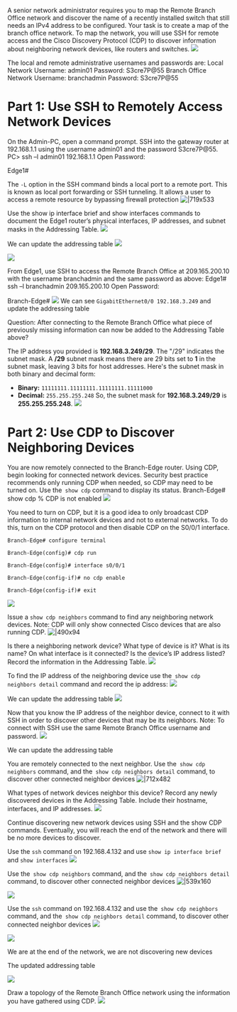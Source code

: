 A senior network administrator requires you to map the Remote Branch Office network and discover the name of a recently installed switch that still needs an IPv4 address to be configured. Your task is to create a map of the branch office network. To map the network, you will use SSH for remote access and the Cisco Discovery Protocol (CDP) to discover information about neighboring network devices, like routers and switches.
![](https://i.imgur.com/KUa2VuO.png)

The local and remote administrative usernames and passwords are:
Local Network
Username: admin01
Password: S3cre7P@55
Branch Office Network
Username: branchadmin
Password: S3cre7P@55

# Part 1: Use SSH to Remotely Access Network Devices

On the Admin-PC, open a command prompt.
SSH into the gateway router at 192.168.1.1 using the username admin01 and the password S3cre7P@55.
PC> ssh –l admin01 192.168.1.1
Open
Password:
 
Edge1#

The `-L` option in the SSH command binds a local port to a remote port. This is known as local port forwarding or SSH tunneling. It allows a user to access a remote resource by bypassing firewall protection
![|719x533](https://i.imgur.com/CZ7bjMY.png)

Use the show ip interface brief and show interfaces commands to document the Edge1 router’s physical interfaces, IP addresses, and subnet masks in the Addressing Table.
![](https://i.imgur.com/1rV3DGM.png)

We can update the addressing table
![](https://i.imgur.com/nw3mmpe.png)

![](https://i.imgur.com/CMjgEyh.png)


From Edge1, use SSH to access the Remote Branch Office at 209.165.200.10 with the username branchadmin and the same password as above:
Edge1# ssh –l branchadmin 209.165.200.10
Open
Password:

Branch-Edge#
![](https://i.imgur.com/QHmgUcq.png)
We can see `GigabitEthernet0/0 192.168.3.249` and update the addressing table

Question:
After connecting to the Remote Branch Office what piece of previously missing information can now be added to the Addressing Table above?

The IP address you provided is **192.168.3.249/29**. The "/29" indicates the subnet mask.
A **/29** subnet mask means there are 29 bits set to **1** in the subnet mask, leaving 3 bits for host addresses. Here's the subnet mask in both binary and decimal form:
- **Binary:** `11111111.11111111.11111111.11111000`
- **Decimal:** `255.255.255.248`
So, the subnet mask for **192.168.3.249/29** is **255.255.255.248**.
![](https://i.imgur.com/Seh9nFE.png)

# Part 2: Use CDP to Discover Neighboring Devices
You are now remotely connected to the Branch-Edge router. Using CDP, begin looking for connected network devices.
Security best practice recommends only running CDP when needed, so CDP may need to be turned on. Use the` show cdp` command to display its status.
Branch-Edge# show cdp
% CDP is not enabled
![](https://i.imgur.com/J2HBixI.png)

  You need to turn on CDP, but it is a good idea to only broadcast CDP information to internal network devices and not to external networks. To do this, turn on the CDP protocol and then disable CDP on the S0/0/1 interface.
```
Branch-Edge# configure terminal

Branch-Edge(config)# cdp run

Branch-Edge(config)# interface s0/0/1

Branch-Edge(config-if)# no cdp enable

Branch-Edge(config-if)# exit
```

![](https://i.imgur.com/4PfCaLW.png)

Issue a `show cdp neighbors` command to find any neighboring network devices.
Note: CDP will only show connected Cisco devices that are also running CDP.
![|490x94](https://i.imgur.com/cNb0RmJ.png)

Is there a neighboring network device? What type of device is it? What is its name? On what interface is it connected? Is the device’s IP address listed? Record the information in the Addressing Table.
![](https://i.imgur.com/vR6Ow6U.png)

To find the IP address of the neighboring device use the` show cdp neighbors detail` command and record the ip address:
![](https://i.imgur.com/403ldJr.png)

We can update the addressing table
![](https://i.imgur.com/P3qqCKd.png)

Now that you know the IP address of the neighbor device, connect to it with SSH in order to discover other devices that may be its neighbors.
Note: To connect with SSH use the same Remote Branch Office username and password.
![](https://i.imgur.com/vPTXTPc.png)

We can update the addressing table

You are remotely connected to the next neighbor. Use the` show cdp neighbors` command, and the` show cdp neighbors detail` command, to discover other connected neighbor devices
![|712x482](https://i.imgur.com/JNzXIC3.png)

What types of network devices neighbor this device? Record any newly discovered devices in the Addressing Table. Include their hostname, interfaces, and IP addresses.
![](https://i.imgur.com/aQdg1ff.png)


Continue discovering new network devices using SSH and the show CDP commands. Eventually, you will reach the end of the network and there will be no more devices to discover.

Use the `ssh` command on 192.168.4.132 and use `show ip interface brief` and `show interfaces`
![](https://i.imgur.com/LuiKs1d.png)

Use the` show cdp neighbors` command, and the` show cdp neighbors detail` command, to discover other connected neighbor devices
![|539x160](https://i.imgur.com/EfnYBPZ.png)

![](https://i.imgur.com/M7OrvC9.png)

Use the `ssh` command on 192.168.4.132 and use the` show cdp neighbors` command, and the` show cdp neighbors detail` command, to discover other connected neighbor devices
![](https://i.imgur.com/5moCm8Q.png)

![](https://i.imgur.com/nH2ViOY.png)

We are at the end of the network, we are not discovering new devices

The updated addressing table

![](https://i.imgur.com/zGNfgnh.png)

Draw a topology of the Remote Branch Office network using the information you have gathered using CDP.
![](https://i.imgur.com/faisMTc.png)
